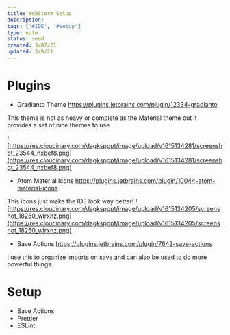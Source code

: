 ```yaml
---
title: WebStorm Setup
description:
tags: ['#IDE', '#setup']
type: note
status: seed
created: 3/07/21
updated: 3/8/21
---
```


# Plugins

- Gradianto Theme https://plugins.jetbrains.com/plugin/12334-gradianto

This theme is not as heavy or complete as the Material theme but it provides a set of nice themes to use

![https://res.cloudinary.com/dagkspppt/image/upload/v1615134281/screenshot_23544_nxbef8.png](https://res.cloudinary.com/dagkspppt/image/upload/v1615134281/screenshot_23544_nxbef8.png)

- Atom Material Icons https://plugins.jetbrains.com/plugin/10044-atom-material-icons

This icons just make the IDE look way better!
![https://res.cloudinary.com/dagkspppt/image/upload/v1615134205/screenshot_18250_wlrxnz.png](https://res.cloudinary.com/dagkspppt/image/upload/v1615134205/screenshot_18250_wlrxnz.png)

- Save Actions https://plugins.jetbrains.com/plugin/7642-save-actions

I use this to organize imports on save and can also be used to do more powerful things.

# Setup

- Save Actions
- Prettier
- ESLint
